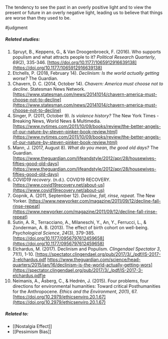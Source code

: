 The tendency to see the past in an overly positive light and to view the present or future in an overly negative light, leading us to believe that things are worse than they used to be.

#judgment 

##### Related studies: 

1. Spruyt, B., Keppens, G., & Van Droogenbroeck, F. (2016). Who supports populism and what attracts people to it? _Political Research Quarterly_, _69_(2), 335-346. [https://doi.org/10.1177/1065912916639138](https://doi.org/10.1177/1065912916639138)
2. Etchells, P. (2018, February 14). _Declinism: Is the world actually getting worse?_ The Guardian. 
3. Chavern, D. C. (2014, October 14). _Chavern: America must choose not to decline_. Statesman News Network. [https://www.statesman.com/news/20141014/chavern-america-must-choose-not-to-decline](https://www.statesman.com/news/20141014/chavern-america-must-choose-not-to-decline)
4. Singer, P. (2011, October 9). _Is violence history?_ The New York Times - Breaking News, World News & Multimedia. [https://www.nytimes.com/2011/10/09/books/review/the-better-angels-of-our-nature-by-steven-pinker-book-review.html](https://www.nytimes.com/2011/10/09/books/review/the-better-angels-of-our-nature-by-steven-pinker-book-review.html)
5. Mann, J. (2017, August 8). _What do you mean, the good old days?_ The Guardian. [https://www.theguardian.com/lifeandstyle/2012/apr/28/housewives-fifties-good-old-days](https://www.theguardian.com/lifeandstyle/2012/apr/28/housewives-fifties-good-old-days)
6. _COVID19 recovery_. (n.d.). COVID19 RECOVERY. [https://www.covid19recovery.net/about-us](https://www.covid19recovery.net/about-us)
7. Gopnik, A. (2011, September 12). _Decline, fall, rinse, repeat_. The New Yorker. [https://www.newyorker.com/magazine/2011/09/12/decline-fall-rinse-repeat](https://www.newyorker.com/magazine/2011/09/12/decline-fall-rinse-repeat)
8. Sutin, A. R., Terracciano, A., Milaneschi, Y., An, Y., Ferrucci, L., & Zonderman, A. B. (2013). The effect of birth cohort on well-being. _Psychological Science_, _24_(3), 379-385. [https://doi.org/10.1177/0956797612459658](https://doi.org/10.1177/0956797612459658)
9. Elchardus, M. (2017). Declinism and Populism. _Clingendael Spectator 3_, _71_(1), 1-10. [https://spectator.clingendael.org/pub/2017/3/_/pdf/IS-2017-3-elchardus.pdf https://www.theguardian.com/science/head-quarters/2015/jan/16/declinism-is-the-world-actually-getting-wors](https://spectator.clingendael.org/pub/2017/3/_/pdf/IS-2017-3-elchardus.pdf)e
10. Neimanis, A., Åsberg, C., & Hedrén, J. (2015). Four problems, four directions for environmental humanities: Toward critical Posthumanities for the Anthropocene. _Ethics and the Environment_, _20_(1), 67. [https://doi.org/10.2979/ethicsenviro.20.1.67](https://doi.org/10.2979/ethicsenviro.20.1.67)

##### Related to: 

- [[Nostalgia Effect]] 
- [[Pessimism Bias]]  